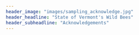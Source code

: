 ```yaml
---
header_image: "images/sampling_acknowledge.jpg"
header_headline: "State of Vermont's Wild Bees"
header_subheadline: "Acknowledgements"
---
```

